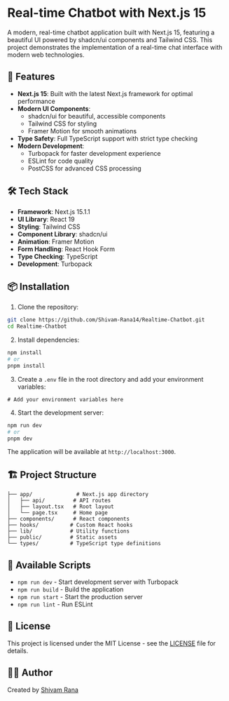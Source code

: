 # Real-time Chatbot with Next.js 15

A modern, real-time chatbot application built with Next.js 15, featuring a beautiful UI powered by shadcn/ui components and Tailwind CSS. This project demonstrates the implementation of a real-time chat interface with modern web technologies.

## 🚀 Features

- **Next.js 15**: Built with the latest Next.js framework for optimal performance
- **Modern UI Components**: 
  - shadcn/ui for beautiful, accessible components
  - Tailwind CSS for styling
  - Framer Motion for smooth animations
- **Type Safety**: Full TypeScript support with strict type checking
- **Modern Development**:
  - Turbopack for faster development experience
  - ESLint for code quality
  - PostCSS for advanced CSS processing

## 🛠️ Tech Stack

- **Framework**: Next.js 15.1.1
- **UI Library**: React 19
- **Styling**: Tailwind CSS
- **Component Library**: shadcn/ui
- **Animation**: Framer Motion
- **Form Handling**: React Hook Form
- **Type Checking**: TypeScript
- **Development**: Turbopack

## 📦 Installation

1. Clone the repository:
```bash
git clone https://github.com/Shivam-Rana14/Realtime-Chatbot.git
cd Realtime-Chatbot
```

2. Install dependencies:
```bash
npm install
# or
pnpm install
```

3. Create a `.env` file in the root directory and add your environment variables:
```env
# Add your environment variables here
```

4. Start the development server:
```bash
npm run dev
# or
pnpm dev
```

The application will be available at `http://localhost:3000`.

## 🏗️ Project Structure

```
├── app/              # Next.js app directory
│   ├── api/         # API routes
│   ├── layout.tsx   # Root layout
│   └── page.tsx     # Home page
├── components/      # React components
├── hooks/          # Custom React hooks
├── lib/            # Utility functions
├── public/         # Static assets
└── types/          # TypeScript type definitions
```

## 🚀 Available Scripts

- `npm run dev` - Start development server with Turbopack
- `npm run build` - Build the application
- `npm run start` - Start the production server
- `npm run lint` - Run ESLint

## 📝 License

This project is licensed under the MIT License - see the [LICENSE](LICENSE) file for details.

## 👨‍💻 Author

Created by [Shivam Rana](https://github.com/Shivam-Rana14)
